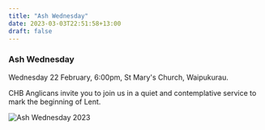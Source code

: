 ```yaml
---
title: "Ash Wednesday"
date: 2023-03-03T22:51:58+13:00
draft: false
---
```


### Ash Wednesday

Wednesday 22 February, 6:00pm, St Mary's Church, Waipukurau.

CHB Anglicans invite you to join us in a quiet and contemplative service to mark the beginning of Lent.

![Ash Wednesday 2023](/img/news/ash-wednesday-2023.png)